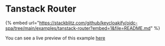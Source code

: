 # Tanstack Router

{% embed url="https://stackblitz.com/github/keycloakify/oidc-spa/tree/main/examples/tanstack-router?embed=1&file=README.md" %}

You can see a live preview of this example [here](https://example-tanstack-router.oidc-spa.dev/)
